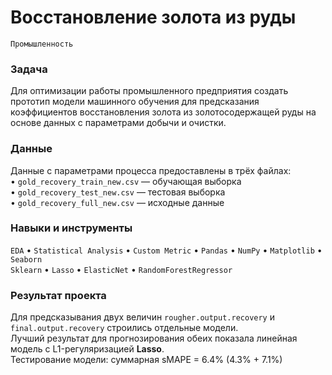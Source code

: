 # Восстановление золота из руды 
`Промышленность`
### Задача
Для оптимизации работы промышленного предприятия создать прототип модели машинного обучения для предсказания коэффициентов восстановления золота из золотосодержащей руды на основе данных с параметрами добычи и очистки.

### Данные
Данные с параметрами процесса предоставлены в трёх файлах:  
•	`gold_recovery_train_new.csv` — обучающая выборка  
•	`gold_recovery_test_new.csv` — тестовая выборка  
•	`gold_recovery_full_new.csv` — исходные данные  

### Навыки и инструменты
 `EDA` • `Statistical Analysis` • `Custom Metric` • `Pandas` • `NumPy` •  `Matplotlib` • `Seaborn`  
`Sklearn` • `Lasso` • `ElasticNet` • `RandomForestRegressor`

### Результат проекта
Для предсказывания двух величин `rougher.output.recovery` и `final.output.recovery` строились отдельные модели.  
Лучший результат для прогнозирования обеих показала линейная модель с L1-регуляризацией **Lasso**.  
Тестирование модели: суммарная sMAPE = 6.4% (4.3% + 7.1%)

